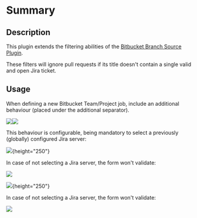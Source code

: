 # Summary

## Description

This plugin extends the filtering abilities of the [Bitbucket Branch
Source
Plugin](http://localhost:8085/display/JENKINS/Bitbucket+Branch+Source+Plugin).

These filters will ignore pull requests if its title doesn't contain a
single valid and open Jira ticket.

## Usage

When defining a new Bitbucket Team/Project job, include an additional
behaviour (placed under the additional separator). 

![](docs/images/Screenshot_from_2017-09-26_10.24.20.png)![](docs/images/Screenshot_from_2017-09-26_10.24.20.png)

This behaviour is configurable, being mandatory to select a previously
(globally) configured Jira server:

![](docs/images/Screenshot_from_2017-09-26_10.21.45.png){height="250"}

In case of not selecting a Jira server, the form won't validate:

![](docs/images/Screenshot_from_2017-09-26_11.13.26.png)

![](docs/images/Screenshot_from_2017-09-26_10.21.45.png){height="250"}

In case of not selecting a Jira server, the form won't validate:

![](docs/images/Screenshot_from_2017-09-26_11.13.26.png)
